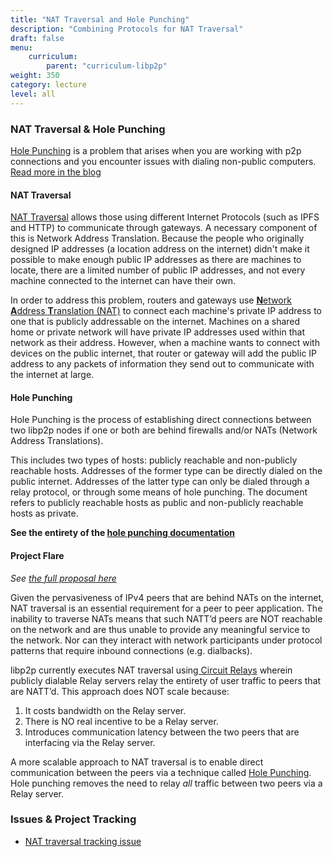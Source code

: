 ```yaml
---
title: "NAT Traversal and Hole Punching"
description: "Combining Protocols for NAT Traversal"
draft: false
menu:
    curriculum:
        parent: "curriculum-libp2p"
weight: 350
category: lecture
level: all
---
```


### NAT Traversal & Hole Punching

[Hole Punching](https://blog.ipfs.io/2022-01-20-libp2p-hole-punching/) is a problem that arises when you are working with p2p connections and you encounter issues with dialing non-public computers. [Read more in the blog](https://blog.ipfs.io/2022-01-20-libp2p-hole-punching/)

#### NAT Traversal

[NAT Traversal](https://en.wikipedia.org/wiki/NAT_traversal) allows those using different Internet Protocols (such as IPFS and HTTP) to communicate through gateways. A necessary component of this is Network Address Translation. Because the people who originally designed IP addresses (a location address on the internet) didn't make it possible to make enough public IP addresses as there are machines to locate, there are a limited number of public IP addresses, and not every machine connected to the internet can have their own.

In order to address this problem, routers and gateways use [**N**etwork **A**ddress **T**ranslation (NAT)](https://en.wikipedia.org/wiki/Network_address_translation) to connect each machine's private IP address to one that is publicly addressable on the internet. Machines on a shared home or private network will have private IP addresses used within that network as their address. However, when a machine wants to connect with devices on the public internet, that router or gateway will add the public IP address to any packets of information they send out to communicate with the internet at large.


#### Hole Punching

Hole Punching is the process of establishing direct connections between two libp2p nodes if one or both are behind firewalls and/or NATs (Network Address Translations).

<!-- Hole punching blog http://bafybeigd25fcawofxm2jkjvnnk4z45d3ikolysdv7q4rzqlx2t5oj5v4ra.ipfs.localhost:8080/2022-01-20-libp2p-hole-punching/ -->

This includes two types of hosts: publicly reachable and non-publicly reachable hosts. Addresses of the former type can be directly dialed on the public internet. Addresses of the latter type can only be dialed through a relay protocol, or through some means of hole punching. The document refers to publicly reachable hosts as public and non-publicly reachable hosts as private.

**See the entirety of the [hole punching documentation](https://github.com/libp2p/specs/blob/master/connections/hole-punching.md)**

#### Project Flare

_See_ [_the full proposal here_](https://github.com/protocol/web3-dev-team/pull/21/files#diff-b137dc3a933796d3ce264eeb6a31386d72a7a1c925c01e62c3ab026f46c417c2)

Given the pervasiveness of IPv4 peers that are behind NATs on the internet, NAT traversal is an essential requirement for a peer to peer application. The inability to traverse NATs means that such NATT’d peers are NOT reachable on the network and are thus unable to provide any meaningful service to the network. Nor can they interact with network participants under protocol patterns that require inbound connections (e.g. dialbacks).

libp2p currently executes NAT traversal using[ Circuit Relays](https://docs.libp2p.io/concepts/circuit-relay/) wherein publicly dialable Relay servers relay the entirety of user traffic to peers that are NATT’d. This approach does NOT scale because:

1. It costs bandwidth on the Relay server.
2. There is NO real incentive to be a Relay server.
3. Introduces communication latency between the two peers that are interfacing via the Relay server.

A more scalable approach to NAT traversal is to enable direct communication between the peers via a technique called [Hole Punching](https://en.wikipedia.org/wiki/Hole_punching_(networking)). Hole punching removes the need to relay _all_ traffic between two peers via a Relay server.

### Issues & Project Tracking

* [NAT traversal tracking issue](https://github.com/libp2p/specs/issues/312#issuecomment-880762775)
